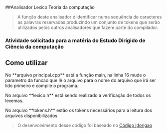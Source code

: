 ﻿##Analisador Lexico Teoria da computação

>A função deste analisador é identificar numa sequência de caracteres as palavras reservadas produzindo um conjunto de tokens que serão utilizados pelos outros analisadores
que fazem parte do compilador.


### Atividade solicitada para a matéria do Estudo Dirigido de Ciência da computação

## Como utilizar

<p> No **arquivo principal.cpp** está a função main, na linha 16 mude o parametro da funcao que lê o arquivo para o nome do arquivo que irá ser lido primeiro e compile o programa. </p>

<p> No arquivo **lexico.h** está sendo realizado a verificação de todos os lexemas.</p>

<p> No arquivo **tokens.h** estão os tokens necessários para a leitura dos arquivos disponibilizados </p>

> O desenvolvimento desse código foi baseado no [Código jdorigao](https://github.com/jdorigao/Analisador-Lexico)

	
	